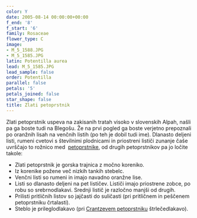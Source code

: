 ```yaml
---
color: Y
date: 2005-08-14 00:00:00+00:00
f_end: '8'
f_start: '6'
family: Rosaceae
flower_type: C
image:
- M_5_1588.JPG
- M_5_1585.JPG
latin: Potentilla aurea
lead: M_5_1585.JPG
lead_sample: false
order: Potentilla
parallel: false
petals: '5'
petals_joined: false
star_shape: false
title: Zlati petoprstnik
---
```

Zlati petoprstnik uspeva na zakisanih tratah visoko v slovenskih Alpah, našli pa ga boste tudi na Blegošu. Že na prvi pogled ga boste verjetno prepoznali po oranžnih lisah na venčnih listih (po teh je dobil tudi ime). Dlanasto deljeni listi, rumeni cvetovi s številnimi plodnicami in priostreni lističi zunanje čaše uvrščajo to rožnico med  [petoprstnike](../genus/potentilla/), od drugih petoprstnikov pa jo ločite takole:

-   Zlati petoprstnik je gorska trajnica z močno koreniko.
-   Iz korenike požene več nizkih tankih stebelc.
-   Venčni listi so rumeni in imajo navadno oranžne lise.
-   Listi so dlanasto deljeni na pet lističev. Lističi imajo priostrene zobce, po robu so srebrnodlakavi. Srednji listič je razločno manjši od drugih.
-   Prilisti pritličnih listov so jajčasti do suličasti (pri pritličnem in peščenem petoprstniku črtalasti).
-   Steblo je prileglodlakavo (pri [Crantzevem petoprstniku](../potentillacrantzii/) štrlečedlakavo).
